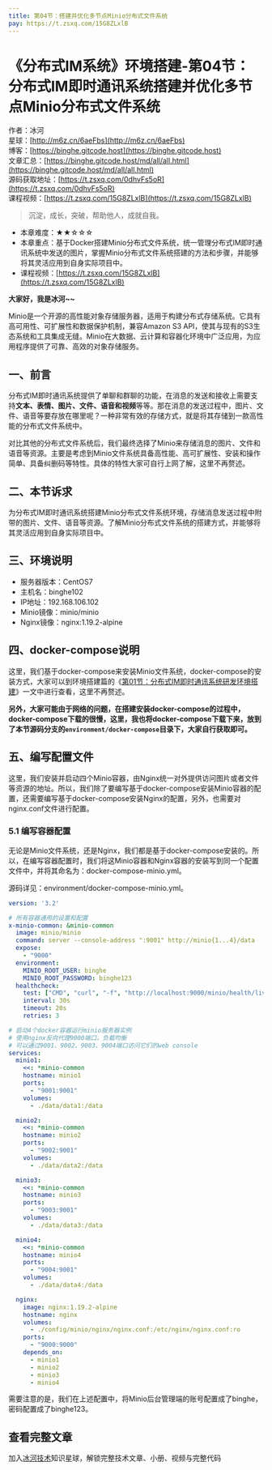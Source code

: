 ```yaml
---
title: 第04节：搭建并优化多节点Minio分布式文件系统
pay: https://t.zsxq.com/15G8ZLxlB
---
```


# 《分布式IM系统》环境搭建-第04节：分布式IM即时通讯系统搭建并优化多节点Minio分布式文件系统

作者：冰河
<br/>星球：[http://m6z.cn/6aeFbs](http://m6z.cn/6aeFbs)
<br/>博客：[https://binghe.gitcode.host](https://binghe.gitcode.host)
<br/>文章汇总：[https://binghe.gitcode.host/md/all/all.html](https://binghe.gitcode.host/md/all/all.html)
<br/>源码获取地址：[https://t.zsxq.com/0dhvFs5oR](https://t.zsxq.com/0dhvFs5oR)
<br/>课程视频：[https://t.zsxq.com/15G8ZLxlB](https://t.zsxq.com/15G8ZLxlB)

> 沉淀，成长，突破，帮助他人，成就自我。

* 本章难度：★★☆☆☆
* 本章重点：基于Docker搭建Minio分布式文件系统，统一管理分布式IM即时通讯系统中发送的图片，掌握Minio分布式文件系统搭建的方法和步骤，并能够将其灵活应用到自身实际项目中。
* 课程视频：[https://t.zsxq.com/15G8ZLxlB](https://t.zsxq.com/15G8ZLxlB)

**大家好，我是冰河~~**

Minio是一个开源的高性能对象存储服务器，适用于构建分布式存储系统。它具有高可用性、可扩展性和数据保护机制，兼容Amazon S3  API，使其与现有的S3生态系统和工具集成无缝。Minio在大数据、云计算和容器化环境中广泛应用，为应用程序提供了可靠、高效的对象存储服务。

## 一、前言

分布式IM即时通讯系统提供了单聊和群聊的功能，在消息的发送和接收上需要支持**文本、表情、图片、文件、语音和视频**等等。那在消息的发送过程中，图片、文件、语音等要存放在哪里呢？一种非常有效的存储方式，就是将其存储到一款高性能的分布式文件系统中。

对比其他的分布式文件系统后，我们最终选择了Minio来存储消息的图片、文件和语音等资源。主要是考虑到Minio文件系统具备高性能、高可扩展性、安装和操作简单、具备纠删码等特性。具体的特性大家可自行上网了解，这里不再赘述。

## 二、本节诉求

为分布式IM即时通讯系统搭建Minio分布式文件系统环境，存储消息发送过程中附带的图片、文件、语音等资源。了解Minio分布式文件系统的搭建方式，并能够将其灵活应用到自身实际项目中。

## 三、环境说明

- 服务器版本：CentOS7
- 主机名：binghe102
- IP地址：192.168.106.102
- Minio镜像：minio/minio
- Nginx镜像：nginx:1.19.2-alpine

## 四、docker-compose说明

这里，我们基于docker-compose来安装Minio文件系统，docker-compose的安装方式，大家可以到环境搭建篇的《[第01节：分布式IM即时通讯系统研发环境搭建](https://articles.zsxq.com/id_6xu1kbor9t4e.html)》一文中进行查看，这里不再赘述。

**另外，大家可能由于网络的问题，在搭建安装docker-compose的过程中，docker-compose下载的很慢，这里，我也将docker-compose下载下来，放到了本节源码分支的`environment/docker-compose`目录下，大家自行获取即可。**

## 五、编写配置文件

这里，我们安装并启动四个Minio容器，由Nginx统一对外提供访问图片或者文件等资源的地址。所以，我们除了要编写基于docker-compose安装Minio容器的配置，还需要编写基于docker-compose安装Nginx的配置，另外，也需要对nginx.conf文件进行配置。

### 5.1 编写容器配置

无论是Minio文件系统，还是Nginx，我们都是基于docker-compose安装的。所以，在编写容器配置时，我们将这Minio容器和Nginx容器的安装写到同一个配置文件中，并将其命名为：docker-compose-minio.yml。

源码详见：environment/docker-compose-minio.yml。

```yaml
version: '3.2'

# 所有容器通用的设置和配置
x-minio-common: &minio-common
  image: minio/minio
  command: server --console-address ":9001" http://minio{1...4}/data
  expose:
    - "9000"
  environment:
    MINIO_ROOT_USER: binghe
    MINIO_ROOT_PASSWORD: binghe123
  healthcheck:
    test: ["CMD", "curl", "-f", "http://localhost:9000/minio/health/live"]
    interval: 30s
    timeout: 20s
    retries: 3

# 启动4个docker容器运行minio服务器实例
# 使用nginx反向代理9000端口，负载均衡
# 可以通过9001、9002、9003、9004端口访问它们的web console
services:
  minio1:
    <<: *minio-common
    hostname: minio1
    ports:
      - "9001:9001"
    volumes:
      - ./data/data1:/data

  minio2:
    <<: *minio-common
    hostname: minio2
    ports:
      - "9002:9001"
    volumes:
      - ./data/data2:/data

  minio3:
    <<: *minio-common
    hostname: minio3
    ports:
      - "9003:9001"
    volumes:
      - ./data/data3:/data

  minio4:
    <<: *minio-common
    hostname: minio4
    ports:
      - "9004:9001"
    volumes:
      - ./data/data4:/data

  nginx:
    image: nginx:1.19.2-alpine
    hostname: nginx
    volumes:
      - ./config/minio/nginx/nginx.conf:/etc/nginx/nginx.conf:ro
    ports:
      - "9000:9000"
    depends_on:
      - minio1
      - minio2
      - minio3
      - minio4
```

需要注意的是，我们在上述配置中，将Minio后台管理端的账号配置成了binghe，密码配置成了binghe123。

## 查看完整文章

加入[冰河技术](https://public.zsxq.com/groups/15552115418882.html)知识星球，解锁完整技术文章、小册、视频与完整代码
